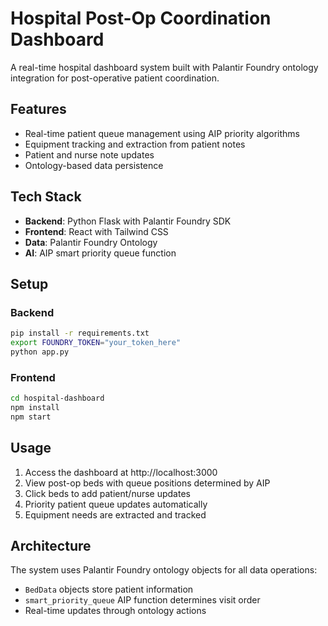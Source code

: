 # Hospital Post-Op Coordination Dashboard

A real-time hospital dashboard system built with Palantir Foundry ontology integration for post-operative patient coordination.

## Features

- Real-time patient queue management using AIP priority algorithms
- Equipment tracking and extraction from patient notes
- Patient and nurse note updates
- Ontology-based data persistence

## Tech Stack

- **Backend**: Python Flask with Palantir Foundry SDK
- **Frontend**: React with Tailwind CSS
- **Data**: Palantir Foundry Ontology
- **AI**: AIP smart priority queue function

## Setup

### Backend
```bash
pip install -r requirements.txt
export FOUNDRY_TOKEN="your_token_here"
python app.py
```

### Frontend
```bash
cd hospital-dashboard
npm install
npm start
```

## Usage

1. Access the dashboard at http://localhost:3000
2. View post-op beds with queue positions determined by AIP
3. Click beds to add patient/nurse updates
4. Priority patient queue updates automatically
5. Equipment needs are extracted and tracked

## Architecture

The system uses Palantir Foundry ontology objects for all data operations:
- `BedData` objects store patient information
- `smart_priority_queue` AIP function determines visit order
- Real-time updates through ontology actions 